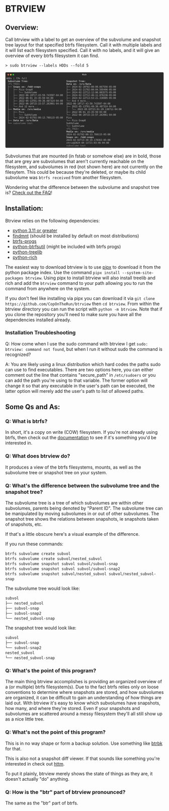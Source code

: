 # BTRVIEW

## Overview:

Call btrview with a label to get an overview of the subvolume and snapshot tree layout for that specified btrfs filesystem. Call it with multiple labels and it will list each filesystem specified. Call it with no labels, and it will give an overview of every btrfs filesystem it can find.

```
> sudo btrview --labels HDDs --fold 5
```
![btrview output](https://github.com/CopOnTheRun/btrview/raw/main/images/output.svg)

Subvolumes that are mounted (in fstab or somehow else) are in bold, those that are grey are subvolumes that aren't currently reachable on the filesystem, and subvolumes in red (not shown here) are not currently on the filesytem. This could be because they're deleted, or maybe its child subvolume was `btrfs received` from another filesystem.

Wondering what the difference between the subvolume and snapshot tree is? [Check out the FAQ](#q-whats-the-difference-between-the-subvolume-tree-and-the-snapshot-tree)!

## Installation:

Btrview relies on the following dependencies:
* [python 3.11 or greater](https://www.python.org/)
* [findmnt](https://man7.org/linux/man-pages/man8/findmnt.8.html) (should be installed by default on most distributions)
* [btrfs-progs](https://github.com/kdave/btrfs-progs/tree/master)
* [python-btrfsutil](https://github.com/kdave/btrfs-progs/tree/master/libbtrfsutil) (might be included with btrfs progs)
* [python-treelib](https://treelib.readthedocs.io/en/latest/)
* [python-rich](https://rich.readthedocs.io/en/stable/introduction.html)

The easiest way to download btrview is to use [pipx](https://pipx.pypa.io/stable/installation/) to download it from the python package index. Use the command `pipx install --system-site-packages btrview`. Using pipx to install btrview will also install treelib and rich and add the `btrview` command to your path allowing you to run the command from anywhere on the system.

If you don't feel like installing via pipx you can download it via `git clone https://github.com/CopOnTheRun/btrview` then `cd btrview`. From within the btrview directory you can run the script with `python -m btrview`. Note that if you clone the repository you'll need to make sure you have all the dependencies installed already.

### Installation Troubleshooting

Q: How come when I use the sudo command with btrview I get `sudo: btrview: command not found`, but when I run it without sudo the command is recognized?

A: You are likely using a linux distribution which hard codes the paths sudo can use to find executables. There are two options here, you can either comment out the line that contains "secure_path" in `/etc/sudoers` or you can add the path you're using to that variable. The former option will change it so that any executable in the user's path can be executed, the latter option will merely add the user's path to list of allowed paths.

## Some Qs and As:

### Q: What is btrfs?

In short, it's a copy on write (COW) filesystem. If you're not already using btrfs, then check out the [documentation](https://btrfs.readthedocs.io/en/latest/) to see if it's something you'd be interested in.

### Q: What does btrview do?

It produces a view of the btrfs filesystems, mounts, as well as the subvolume tree or snapshot tree on your system.

### Q: What's the difference between the subvolume tree and the snapshot tree?

The subvolume tree is a tree of which subvolumes are within other subvolumes, parents being denoted by "Parent ID". The subvolume tree can be manipulated by moving subvolumes in or out of other subvolumes. The snapshot tree shows the relations between snapshots, ie snapshots taken of snapshots, etc.

If that's a little obscure here's a visual example of the difference.

If you run these commands:

```
btrfs subvolume create subvol
btrfs subvolume create subvol/nested_subvol
btrfs subvolume snapshot subvol subvol/subvol-snap
btrfs subvolume snapshot subvol subvol/subvol-snap2
btrfs subvolume snapshot subvol/nested_subvol subvol/nested_subvol-snap
```

The subvolume tree would look like:

```
subvol
├── nested_subvol
├── subvol-snap
├── subvol-snap2
└── nested_subvol-snap
```

The snapshot tree would look like:

```
subvol
├── subvol-snap
└── subvol-snap2
nested_subvol
└── nested_subvol-snap
```

### Q: What's the point of this program?

The main thing btrview accomplishes is providing an organized overview of a (or multiple) btrfs filesystem(s). Due to the fact btrfs relies only on loose conventions to determine where snapshots are stored, and how subvolumes are organized, it can be difficult to gain an understanding of how things are laid out. With btrview it's easy to know which subvolumes have snapshots, how many, and where they're stored. Even if your snapshots and subvolumes are scattered around a messy filesystem they'll all still show up as a nice little tree.

### Q: What's not the point of this program?

This is in no way shape or form a backup solution. Use something like [btrbk](https://github.com/digint/btrbk) for that. 

This is also not a snapshot diff viewer. If that sounds like something you're interested in check out [httm](https://github.com/kimono-koans/httm).

To put it plainly, btrview merely shows the state of things as they are, it doesn't actually "do" anything.

### Q: How is the "btr" part of btrview pronounced?

The same as the "btr" part of btrfs.

